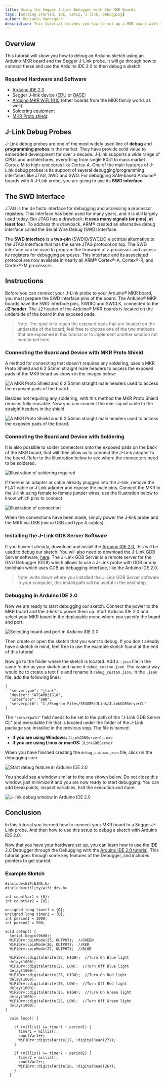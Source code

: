```yaml
---
title: Using the Segger J-Link Debugger with the MKR Boards
tags: [Getting Started, IDE, Setup, J-link, Debugging]
author: Benjamin Dannegård
description: This tutorial teaches you how to set up a MKR board with the Segger J-link debugger.
---
```


## Overview
This tutorial will show you how to debug an Arduino sketch using an Arduino MKR board and the Segger J-Link probe. It will go through how to connect these and use the Arduino IDE 2.0 to then debug a sketch.

### Required Hardware and Software
-   [Arduino IDE 2.0](https://www.arduino.cc/en/software)
-   Segger J-link device ([EDU](https://store.arduino.cc/j-link-edu) or [BASE](https://store.arduino.cc/j-link-base))
-   [Arduino MKR WiFi 1010](https://store.arduino.cc/mkr-wifi-1010) (other boards from the MKR family works as well).
-   Soldering equipment
-   [MKR Proto shield](https://store.arduino.cc/mkr-proto-shield)

## J-Link Debug Probes

J-Link debug probes are one of the most widely used line of **debug** and **programming probes** in the market. They have provide solid value to embedded development for over a decade. J-Link supports a wide range of CPUs and architectures, everything from single 8051 to mass market Cortex-M to high-end cores like Cortex-A. One of the main features of J-Link debug probes is its support of several debugging/programming interfaces like JTAG, SWD and SWO. For debugging SAM-based Arduino® boards with A J-Link probe, you are going to use its **SWD interface**.

## The SWD Interface

JTAG is the de facto interface for debugging and accessing a processor registers. This interface has been used for many years, and it is still largely used today. But JTAG has a drawback: **it uses many signals (or pins), at least four**. To address this drawback, ARM® created an alternative debug interface called the Serial Wire Debug (SWD) interface.

The **SWD interface** is a **two-pin** (SWDIO/SWCLK) electrical alternative to the JTAG interface that has the same JTAG protocol on top. The SWD interface can be used to program the firmware of a processor and access its registers for debugging purposes. This interface and its associated protocol are now available in nearly all ARM® Cortex®-A, Cortex®-R, and Cortex®-M processors.

## Instructions

Before you can connect your J-Link probe to your Arduino® MKR board, you must prepare the SWD interface pins of the board. The Arduino® MKR boards have the SWD interface pins, SWDIO and SWCLK, connected to the **J2 header**. The J2 header of the Arduino® MKR boards is located on the underside of the board in the exposed pads. 

> Note: The goal is to reach the exposed pads that are located on the underside of the board, feel free to choose one of the two methods that are explained in this tutorial or to implement another solution not mentioned here.

### Connecting the Board and Device with MKR Proto Shield

A method for connecting that doesn't requires any soldering, uses a MKR Proto Shield and 6 2.54mm straight male headers to access the exposed pads of the MKR board as shown in the images below:

![A MKR Proto Shield and 6 2.54mm straight male headers used to access the exposed pads of the board.](assets/mkr_jlink_shield_connection_first.png)

Besides not requiring any soldering, with this method the MKR Proto Shield remains fully reusable. Now you can connect the mini-squid cable to the straight headers in the shield.

![A MKR Proto Shield and 6 2.54mm straight male headers used to access the exposed pads of the board.](assets/mkr_jlink_shield_connection_second.png)

### Connecting the Board and Device with Soldering

It is also possible to solder connectors onto the exposed pads on the back of the MKR board, that will then allow us to connect the J-Link adapter to the board. Refer to the illustration below to see where the connectors need to be soldered. 

![Illustration of soldering required](assets/mkr_jlink_soldered_illustration.png)

If there is an adapter or cable already plugged into the J-link, remove the FLAT cable or J Link adapter and expose the male pins. Connect the MKR to the J-link using female to female jumper wires, use the illustration below to know which pins to connect.

![Illustration of connection](assets/mkr_jlink_connection_illustration.png)

When the connections have been made, simply power the J-link probe and the MKR via USB (micro USB and type A cables).

### Installing the J-Link GDB Server Software

If you haven't already, download and install the [Arduino IDE 2.0](https://www.arduino.cc/en/software), this will be used to debug our sketch. You will also need to download the J-Link GDB Server software, [here](https://www.segger.com/products/debug-probes/j-link/tools/j-link-gdb-server/about-j-link-gdb-server/). The J-Link GDB Server is a remote server for the GNU Debugger (GDB) which allows to use a J-Link probe with GDB or any toolchain which uses GDB as debugging interface, like the Arduino IDE 2.0.

> Note: write down where you installed the J-Link GDB Server software in your computer, this install path will be useful in the next step.

### Debugging in Arduino IDE 2.0

Now we are ready to start debugging our sketch. Connect the power to the MKR board and the J-link to power them up. Start Arduino IDE 2.0 and select your MKR board in the deployable menu where you specify the board and port.

![Selecting board and port in Arduino IDE 2.0](assets/mkr_jlink_IDE_board_select.png)

Then create or open the sketch that you want to debug. If you don't already have a sketch in mind, feel free to use the example sketch found at the end of this tutorial.

Now go to the folder where the sketch is located. Add a `.json` file in the same folder as your sketch and name it `debug_custom.json`. The easiest way would be to create a text file and rename it `debug_custom.json`. In the `.json` file, add the following lines:

```arduino
{
  "servertype": "jlink",
  "device": "ATSAMD21G18",
  "interface": "SWD",
  "serverpath": "C:/Program Files/SEGGER/JLink/JLinkGDBServerCL"
}
```

The `"serverpath"` field needs to be set to the path of the "J-Link GDB Server CL" tool executable file that is located under the folder of the J-Link package you installed in the previous step. The file is named:

- **If you are using Windows:** `JLinkGDBServerCL.exe`
- **If you are using Linux or macOS:** `JLinkGDBServer`

When you have finished creating the `debug_custom.json` file, click on the debugging icon.

![Start debug feature in Arduino IDE 2.0](assets/mkr_jlink_IDE_debugging_button.png)

You should see a window similar to the one shown below. Do not close this window, just minimize it and you are now ready to start debugging. You can add breakpoints, inspect variables, halt the execution and more.

![J-link debug window in Arduino IDE 2.0](assets/mkr_jlink_IDE_debugging_window.png)

## Conclusion

In this tutorial you learned how to connect your MKR board to a Segger J-Link probe. And then how to use this setup to debug a sketch with Arduino IDE 2.0.

Now that you have your hardware set up, you can learn how to use the IDE 2.0 Debugger through the Debugging with the [Arduino IDE 2.0 tutorial](https://docs.arduino.cc/software/ide-v2/tutorials/ide-v2-debugger). This tutorial goes through some key features of the Debugger, and includes pointers to get started.

### Example Sketch

```arduino
#include<WiFiNINA.h>
#include<utility/wifi_drv.h>

int countVar1 = {0};
int countVar2 = {0};

unsigned long timer1 = {0};
unsigned long timer2 = {0};
int period1 = 1000;
int period2 = 500;

void setup() {
  Serial.begin(9600);
  WiFiDrv::pinMode(25, OUTPUT);  //GREEN
  WiFiDrv::pinMode(26, OUTPUT);  //RED
  WiFiDrv::pinMode(27, OUTPUT);  //BLUE

  WiFiDrv::digitalWrite(27, HIGH);  //Turn On Blue light
  delay(1000);
  WiFiDrv::digitalWrite(27, LOW);  //Turn Off Blue light
  delay(1000);
  WiFiDrv::digitalWrite(26, HIGH);  //Turn On Red light
  delay(1000);
  WiFiDrv::digitalWrite(26, LOW);  //Turn Off Red light
  delay(1000);
  WiFiDrv::digitalWrite(25, HIGH);  //Turn On Green light
  delay(1000);
  WiFiDrv::digitalWrite(25, LOW);  //Turn Off Green light
  delay(1000);
}

  void loop() {

    if (millis() >= timer1 + period1) {
      timer1 = millis();
      countVar1++;
      WiFiDrv::digitalWrite(27, !digitalRead(27));
    }

    if (millis() >= timer2 + period2) {
      timer2 = millis();
      countVar2++;
      WiFiDrv::digitalWrite(26, !digitalRead(26));
    }
  }
```
